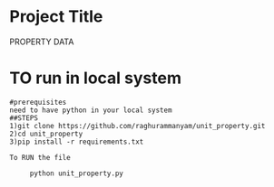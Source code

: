 
# Project Title

PROPERTY DATA



# TO  run in local system

```
#prerequisites
need to have python in your local system
##STEPS
1)git clone https://github.com/raghurammanyam/unit_property.git
2)cd unit_property
3)pip install -r requirements.txt

To RUN the file

     python unit_property.py
```

